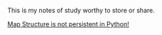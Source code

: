This is my notes of study worthy to store or share.

[Map Structure is not persistent in Python!](./map-structure-not-persistent.md)
